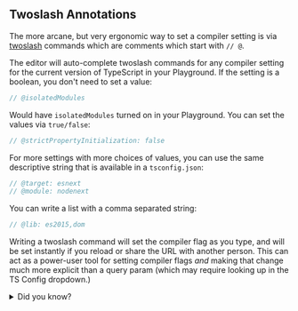 ## Twoslash Annotations

The more arcane, but very ergonomic way to set a compiler setting is via [twoslash](https://www.typescriptlang.org/dev/twoslash/) commands which are comments which start with `// @`.

The editor will auto-complete twoslash commands for any compiler setting for the current version of TypeScript in your Playground. If the setting is a boolean, you don't need to set a value:

```ts
// @isolatedModules
```

Would have `isolatedModules` turned on in your Playground. You can set the values via `true/false`:

```ts
// @strictPropertyInitialization: false
```

For more settings with more choices of values, you can use the same descriptive string that is available in a `tsconfig.json`:

```ts
// @target: esnext
// @module: nodenext
```

You can write a list with a comma separated string:

```ts
// @lib: es2015,dom
```

Writing a twoslash command will set the compiler flag as you type, and will be set instantly if you reload or share the URL with another person. This can act as a power-user tool for setting compiler flags _and_ making that change much more explicit than a query param (which may require looking up in the TS Config dropdown.)

<details>
<summary>Did you know?</summary>

The twoslash system replicates how the TypeScript Compiler is tested, which is ~60k integration tests which uses specially crafted comments to set up isolated compiler runs. It's quite a cool system, you can learn about them in more depth over at [`orta/typescript-notes`](https://github.com/orta/typescript-notes/tree/master/systems/testing).

</details>
